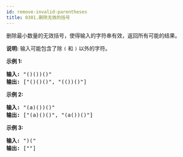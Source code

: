 ```yaml
---
id: remove-invalid-parentheses
title: 0301.删除无效的括号
---
```

删除最小数量的无效括号，使得输入的字符串有效，返回所有可能的结果。

**说明:** 输入可能包含了除 <code>(</code> 和 <code>)</code> 以外的字符。

**示例 1:**


<pre><strong>输入:</strong> &#34;()())()&#34;<br/><strong>输出:</strong> [&#34;()()()&#34;, &#34;(())()&#34;]<br/></pre>

**示例 2:**


<pre><strong>输入:</strong> &#34;(a)())()&#34;<br/><strong>输出:</strong> [&#34;(a)()()&#34;, &#34;(a())()&#34;]<br/></pre>

**示例 3:**


<pre><strong>输入:</strong> &#34;)(&#34;<br/><strong>输出: </strong>[&#34;&#34;]</pre>

